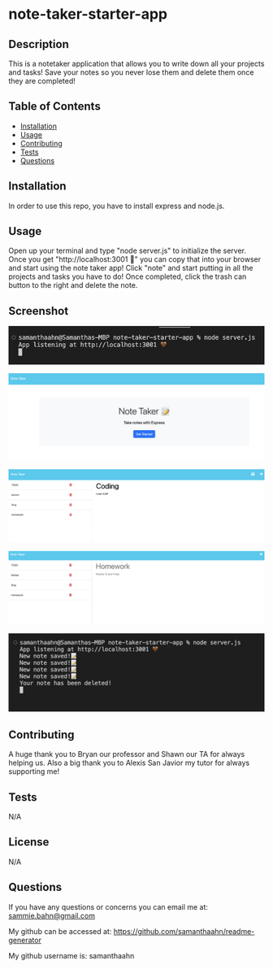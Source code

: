 # note-taker-starter-app

## Description
This is a notetaker application that allows you to write down all your projects and tasks! Save your notes so you never lose them and delete them once they are completed! 

## Table of Contents
- [Installation](#installation)
- [Usage](#usage)
- [Contributing](#contributing)
- [Tests](#tests)
- [Questions](#questions)

## Installation
In order to use this repo, you have to install express and node.js. 

## Usage
Open up your terminal and type "node server.js" to initialize the server. Once you get "http://localhost:3001 🤎" you can copy that into your browser and start using the note taker app! Click "note" and start putting in all the projects and tasks you have to do! Once completed, click the trash can button to the right and delete the note. 

## Screenshot
![alt text](./assets/images/Screenshot%202023-04-11%20at%208.02.17%20PM.png)

![alt text](./assets/images/Screenshot%202023-04-11%20at%208.02.35%20PM.png)

![alt text](./assets/images/Screenshot%202023-04-11%20at%208.03.20%20PM.png)

![alt text](./assets/images/Screenshot%202023-04-11%20at%208.03.34%20PM.png)

![alt text](./assets/images/Screenshot%202023-04-11%20at%208.05.15%20PM.png)


## Contributing
A huge thank you to Bryan our professor and Shawn our TA for always helping us. Also a big thank you to Alexis San Javior my tutor for always supporting me! 

## Tests
N/A

## License
N/A

## Questions
If you have any questions or concerns you can email me at: sammie.bahn@gmail.com

My github can be accessed at: https://github.com/samanthaahn/readme-generator

My github username is: samanthaahn

